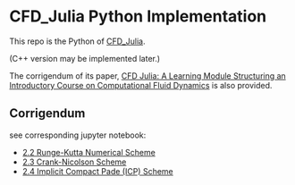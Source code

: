# CFD_Julia Python Implementation

This repo is the Python of [CFD_Julia](https://github.com/surajp92/CFD_Julia).

(C++ version may be implemented later.)

The corrigendum of its paper, [CFD Julia: A Learning Module Structuring an Introductory Course on Computational Fluid Dynamics](https://www.mdpi.com/2311-5521/4/3/159) is also provided.

## Corrigendum 
see corresponding jupyter notebook:
- [2.2 Runge-Kutta Numerical Scheme](./jupyter/02_Heat_Equation_RK3/rk3.ipynb)
- [2.3 Crank-Nicolson Scheme](./jupyter/03_Heat_Equation_CN/cn.ipynb)
- [2.4 Implicit Compact Pade (ICP) Scheme](./jupyter/04_Heat_Equation_ICP/icp.ipynb)